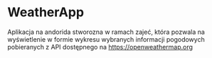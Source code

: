 # WeatherApp
Aplikacja na andorida stworozna w ramach zajeć, która pozwala na wyświetlenie w formie wykresu wybranych informacji pogodowych pobieranych z API dostępnego na https://openweathermap.org
